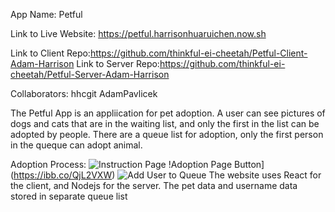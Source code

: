 App Name: Petful

Link to Live Website: https://petful.harrisonhuaruichen.now.sh

Link to Client Repo:https://github.com/thinkful-ei-cheetah/Petful-Client-Adam-Harrison
Link to Server Repo:https://github.com/thinkful-ei-cheetah/Petful-Server-Adam-Harrison

Collaborators: hhcgit
               AdamPavlicek
               
The Petful App is an appliication for pet adoption. A user can see pictures of dogs and cats that are in the waiting list, and only the first in the list can be adopted by people. There are a queue list for adoption, only the first person in the queque can adopt animal. 

Adoption Process:
![Instruction Page](https://ibb.co/mzP9tgC)
!Adoption Page Button](https://ibb.co/QjL2VXW)
![Add User to Queue](https://ibb.co/QMZ4gfb)
The website uses React for the client, and Nodejs for the server. The pet data and username data stored in separate queue list
